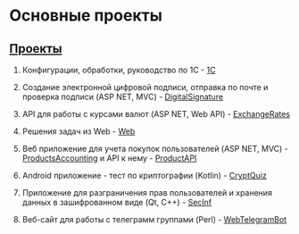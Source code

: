 # Основные проекты

## [Проекты][]
[Проекты]: https://smylebifa.github.io/projects.html

1. Конфигурации, обработки, руководство по 1C - [1C](https://github.com/smylebifa/1C)

1. Создание электронной цифровой подписи, отправка по почте и проверка подписи (ASP NET, MVC) - [DigitalSignature](https://github.com/smylebifa/CreateAndSendSignatureByGmail)

1. API для работы с курсами валют (ASP NET, Web API) - [ExchangeRates](https://github.com/smylebifa/ExchangeRates)

1. Решения задач из Web - [Web](https://github.com/smylebifa/SolutionsWeb)

1. Веб приложение для учета покупок пользователей (ASP NET, MVC) - [ProductsAccounting](https://github.com/smylebifa/ProductsAccounting) и API к нему - [ProductAPI](https://github.com/smylebifa/ProductAPI)

1. Android приложение - тест по криптографии (Kotlin) - [CryptQuiz](https://github.com/smylebifa/CryptQuiz)

1. Приложение для разграничения прав пользователей и хранения данных в зашифрованном виде (Qt, C++) - [SecInf](https://github.com/smylebifa/SecInf2)

1. Веб-сайт для работы с телеграмм группами (Perl) - [WebTelegramBot](https://github.com/smylebifa/WebTelegramBot)